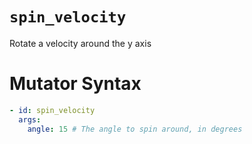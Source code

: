 # `spin_velocity`

Rotate a velocity around the y axis

# Mutator Syntax
```yaml
- id: spin_velocity
  args:
    angle: 15 # The angle to spin around, in degrees
```
